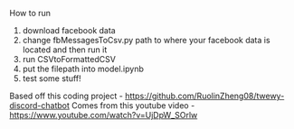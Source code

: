 How to run
1. download facebook data
2. change fbMessagesToCsv.py path to where your facebook data is located and then run it
3. run CSVtoFormattedCSV
4. put the filepath into model.ipynb
5. test some stuff!


Based off this coding project - https://github.com/RuolinZheng08/twewy-discord-chatbot
Comes from this youtube video - https://www.youtube.com/watch?v=UjDpW_SOrlw

